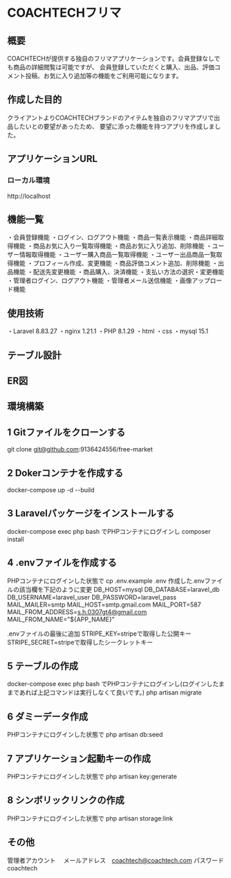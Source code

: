 # COACHTECHフリマ

## 概要
COACHTECHが提供する独自のフリマアプリケーションです。会員登録なしでも商品の詳細閲覧は可能ですが、
会員登録していただくと購入、出品、評価コメント投稿、お気に入り追加等の機能をご利用可能になります。

## 作成した目的
クライアントよりCOACHTECHブランドのアイテムを独自のフリマアプリで出品したいとの要望があったため、
要望に添った機能を持つアプリを作成しました。

## アプリケーションURL
### ローカル環境
http://localhost

## 機能一覧
・会員登録機能
・ログイン、ログアウト機能
・商品一覧表示機能
・商品詳細取得機能
・商品お気に入り一覧取得機能
・商品お気に入り追加、削除機能
・ユーザー情報取得機能
・ユーザー購入商品一覧取得機能
・ユーザー出品商品一覧取得機能
・プロフィール作成、変更機能
・商品評価コメント追加、削除機能
・出品機能
・配送先変更機能
・商品購入、決済機能
・支払い方法の選択・変更機能
・管理者ログイン、ログアウト機能
・管理者メール送信機能
・画像アップロード機能

## 使用技術
・Laravel 8.83.27
・nginx 1.21.1
・PHP 8.1.29 
・html
・css
・mysql 15.1 

## テーブル設計

## ER図

## 環境構築
## 1 Gitファイルをクローンする
git clone git@github.com:9136424556/free-market

## 2 Dokerコンテナを作成する
docker-compose up -d --build

## 3 Laravelパッケージをインストールする
docker-compose exec php bash
でPHPコンテナにログインし
composer install

## 4 .envファイルを作成する
PHPコンテナにログインした状態で
cp .env.example .env
作成した.envファイルの該当欄を下記のように変更
DB_HOST=mysql
DB_DATABASE=laravel_db
DB_USERNAME=laravel_user
DB_PASSWORD=laravel_pass
MAIL_MAILER=smtp
MAIL_HOST=smtp.gmail.com
MAIL_PORT=587
MAIL_FROM_ADDRESS=s.h.0307gt4@gmail.com
MAIL_FROM_NAME="${APP_NAME}"

.envファイルの最後に追加
STRIPE_KEY=stripeで取得した公開キー
STRIPE_SECRET=stripeで取得したシークレットキー

## 5 テーブルの作成
docker-compose exec php bash
でPHPコンテナにログインし(ログインしたままであれば上記コマンドは実行しなくて良いです。)
php artisan migrate

## 6 ダミーデータ作成
PHPコンテナにログインした状態で
php artisan db:seed

## 7 アプリケーション起動キーの作成
PHPコンテナにログインした状態で
php artisan key:generate

## 8 シンボリックリンクの作成
PHPコンテナにログインした状態で
php artisan storage:link

## その他
管理者アカウント　
メールアドレス　coachtech@coachtech.com
パスワード　coachtech

